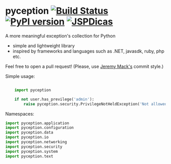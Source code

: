 # pyception [![Build Status](https://travis-ci.org/jonathansp/pyception.svg?branch=master)](https://travis-ci.org/jonathansp/pyception) [![PyPI version](https://badge.fury.io/py/pyception.svg)](https://badge.fury.io/py/pyception) [![JSPDicas](https://img.shields.io/badge/jspdicas-approved-blue.svg)](https://mest.re)

A more meaningful exception's collection for Python

* simple and lightweight library
* inspired by frameworks and languages such as .NET, javasdk, ruby, php etc.

Feel free to open a pull request! (Please, use [Jeremy Mack's](http://seesparkbox.com/foundry/semantic_commit_messages) commit style.)

Simple usage:

``` python

    import pyception

    if not user.has_previlege('admin'):
        raise pyception.security.PrivilegeNotHeldException('Not allowed.')

```

Namespaces:

``` python
import pyception.application
import pyception.configuration
import pyception.data
import pyception.io
import pyception.networking
import pyception.security
import pyception.system
import pyception.text
```
